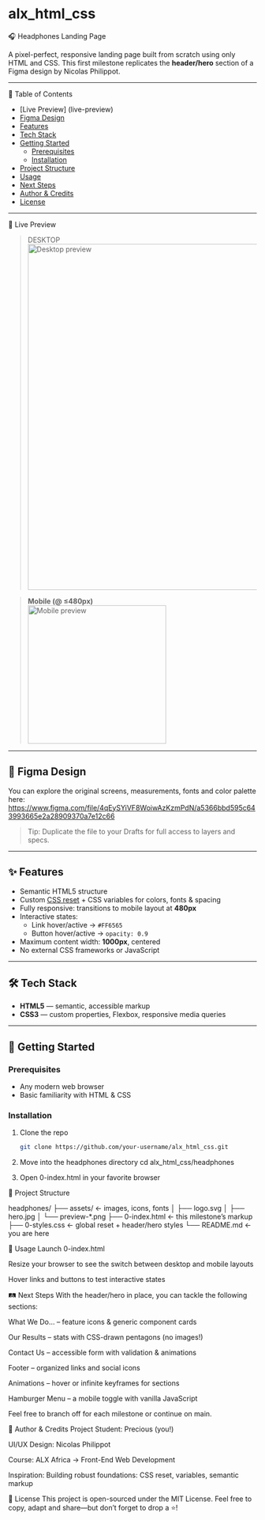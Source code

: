 # alx_html_css
🎧 Headphones Landing Page

A pixel-perfect, responsive landing page built from scratch using only HTML and CSS. This first milestone replicates the **header/hero** section of a Figma design by Nicolas Philippot.

---

 📖 Table of Contents

- [Live Preview]
(live-preview)
- [Figma Design](figma-design)  
- [Features](features)  
- [Tech Stack](tech-stack)  
- [Getting Started](getting-started)  
  - [Prerequisites](prerequisites)  
  - [Installation](installation)  
- [Project Structure](project-structure)  
- [Usage](usage)  
- [Next Steps](next-steps)  
- [Author & Credits](author--credits)  
- [License](license)  

---

👀 Live Preview

> DESKTOP
> <img src="./assets/preview-desktop.png" alt="Desktop preview" width="700"/>

> **Mobile (@ ≤480px)**  
> <img src="./assets/preview-mobile.png" alt="Mobile preview" width="280"/>

---

## 🎨 Figma Design

You can explore the original screens, measurements, fonts and color palette here:  
https://www.figma.com/file/4qEySYiVF8WoiwAzKzmPdN/a5366bbd595c643993665e2a28909370a7e12c66

> Tip: Duplicate the file to your Drafts for full access to layers and specs.

---

## ✨ Features

- Semantic HTML5 structure  
- Custom [CSS reset](https://meyerweb.com/eric/tools/css/reset/) + CSS variables for colors, fonts & spacing  
- Fully responsive: transitions to mobile layout at **480px**  
- Interactive states:
  - Link hover/active → `#FF6565`  
  - Button hover/active → `opacity: 0.9`  
- Maximum content width: **1000px**, centered  
- No external CSS frameworks or JavaScript  

---

## 🛠 Tech Stack

- **HTML5** — semantic, accessible markup  
- **CSS3** — custom properties, Flexbox, responsive media queries  

---

## 🚀 Getting Started

### Prerequisites

- Any modern web browser  
- Basic familiarity with HTML & CSS  

### Installation

1. Clone the repo  
   ```bash
   git clone https://github.com/your-username/alx_html_css.git

2. Move into the headphones directory
    cd alx_html_css/headphones

3. Open 0-index.html in your favorite browser

📂 Project Structure

headphones/
├── assets/            ← images, icons, fonts
│   ├── logo.svg
│   ├── hero.jpg
│   └── preview-*.png
├── 0-index.html       ← this milestone’s markup
├── 0-styles.css       ← global reset + header/hero styles
└── README.md          ← you are here

🎯 Usage
Launch 0-index.html

Resize your browser to see the switch between desktop and mobile layouts

Hover links and buttons to test interactive states




🛤 Next Steps
With the header/hero in place, you can tackle the following sections:

What We Do… – feature icons & generic component cards

Our Results – stats with CSS-drawn pentagons (no images!)

Contact Us – accessible form with validation & animations

Footer – organized links and social icons

Animations – hover or infinite keyframes for sections

Hamburger Menu – a mobile toggle with vanilla JavaScript

Feel free to branch off for each milestone or continue on main.




🙋 Author & Credits
Project Student: Precious (you!)

UI/UX Design: Nicolas Philippot

Course: ALX Africa → Front-End Web Development

Inspiration: Building robust foundations: CSS reset, variables, semantic markup



📄 License
This project is open-sourced under the MIT License. Feel free to copy, adapt and share—but don’t forget to drop a ⭐️!